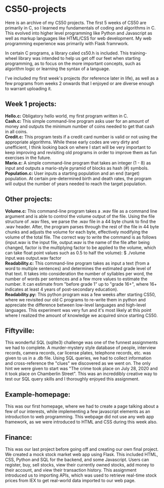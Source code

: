 # CS50-projects

Here is an archive of my CS50 projects.
The first 5 weeks of CS50 are primarily in C, so I learned my fundamentals of coding and algorithms in C.
This evolved into higher level programming like Python and Javascript as well as markup languages like HTML/CSS for web development.
My web programming experience was primarily with Flask framrwork.

In certain C programs, a library caled cs50.h is included. This training-wheel library was intended to help us get off our feet when starting programming, as to focus on the more important concepts, such as algorithm logic or learning the syntax of a language.

I've included my first week's projects (for reference later in life), as well as a few programs from weeks 2 onwards that I enjoyed or are diverse enough to warrant uploading it.

## Week 1 projects:  
**Hello.c:** Obligatory hello world, my first program written in C.  
**Cash.c:** This simple command-line program asks user for an amount of money and outputs the minimum number of coins needed to get that cash in all coins.  
**Credit.c:** This program tests if a credit card number is valid or not using the appropriate algorithms. While these early codes are very dirty and unefficient, I think looking back on where I start will be very important to keep improving and revisiting old programs in order to improve them as fun exercises in the future.  
**Mario.c:** A simple command-line program that takes an integer (1 - 8) as input and outputs a mario-style pyramid of blocks as hash (#) symbols.  
**Population.c:** User inputs a starting population and an end (target) population. At certain pre-determined birth and death rates, the program will output the number of years needed to reach the target population.  

## Other projects:  
**Volume.c:** This command-line program takes a .wav file as a command line argument and is able to control the volume output of the file. Using the file structure of .wav files, we parse the .wav file in a 44 byte chunk to find the .wav header. After, the program parses through the rest of the file in 44 byte chunks and adjusts the volume for each byte, effectively modifying the volume of the total file. The correct way to write the command is as follows (input.wav is the input file, output.wav is the name of the file after being changed, factor is the multiplying factor to be applied to the volume, which can take float point values such as 0.5 to half the volume): $ ./volume input.was output.wav factor  
**Readability.c:** This command-line program takes as input a text (from a word to multiple sentences) and determines the estimated grade level of that text. It takes into consideration the number of syllables per word, the number of words per sentences and a few more values to estimate the number. It can estimate from "before grade 1" up to "grade 16+", where 16+ indicates at least 4 years of post-secondary education).  
**Readability.py:** This python program was a few weeks after starting CS50, where we revisited our old C programs to re-write them in python and appreciate the difference between low-level languages and high-level languages. This experiment was very fun and it's most likely at this point where I realized the amount of knowledge we acquired since starting CS50.


## Fiftyville:  
This wonderful SQL (sqlite3) challenge was one of the funnest assignments we had to complete. A murder-mystery style database of people, interview records, camera records, car license plates, telephone records, etc. was given to us in a .db file. Using SQL queries, we had to collect information and cross-reference the "clues" we discovered as we went on. The only hint we were given to start was "The crime took place on July 28, 2020 and it took place on Chamberlin Street". This was an increddibly creative way to test our SQL query skills and I thoroughly enjoyed this assignment.  

## Example-homepage:  
This was our first homepage, where we had to create a page talking about a few of our interests, while implementing a few javascript elements as an introduction to web programming. This webpage did not use any web app framework, as we were introduced to HTML and CSS during this week also.  

## Finance:  
This was our last project before going off and creating our own final project. We created a mock stock market web app using Flask. This included HTML, CSS, Python and SQL for the backend, and some Javascript. Users can register, buy, sell stocks, view their currently owned stocks, add money to their account, and view their transaction history. This assignment introduced us to importing APIs, which was used to retrieve real-time stock prices from IEX to get real-world data imported to our web page.  
